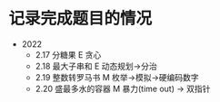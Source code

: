 # 记录完成题目的情况
* 2022
  * 2.17 分糖果 E 贪心
  * 2.18 最大子串和 E 动态规划->分治
  * 2.19 整数转罗马书 M 枚举->模拟->硬编码数字
  * 2.20 盛最多水的容器 M 暴力(time out) -> 双指针